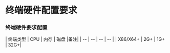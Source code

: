 # 终端硬件配置要求

### 终端硬件要求配置





| 终端类型 | CPU | 内存 | 磁盘 |备注|
| -- | -- | -- | -- |
| X86/X64+ | 2G+ | 1G+ | 32G+|



